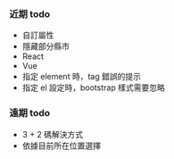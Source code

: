 ### 近期 todo

- 自訂屬性
- 隱藏部分縣市
- React
- Vue
- 指定 element 時，tag 錯誤的提示
- 指定 el 設定時，bootstrap 樣式需要忽略


### 遠期 todo

- 3 + 2 碼解決方式
- 依據目前所在位置選擇
